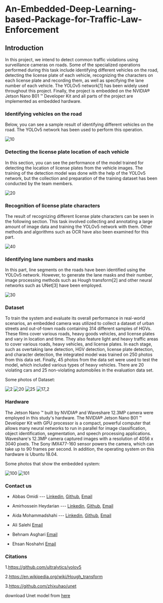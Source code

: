 # An-Embedded-Deep-Learning-based-Package-for-Traffic-Law-Enforcement


## Introduction
In this project, we intend to detect common traffic violations using surveillance cameras on roads.
Some of the specialized operations performed during this task include identifying different vehicles on the road, detecting the license plate of each vehicle, recognizing the characters on each license plate and recording them, as well as specifying the lane number of each vehicle. 
The YOLOv5 network[1] has been widely used throughout this project. Finally, the project is embedded on the NVIDIA® Jetson Nano B01 ™ Developer Kit and all parts of the project are implemented as embedded hardware.


### Identifying vehicles on the road
Below, you can see a sample result of identifying different vehicles on the road. The YOLOv5 network has been used to perform this operation.

![10](https://user-images.githubusercontent.com/61683254/117567325-12808c80-b0d1-11eb-906c-80c51df0fde1.PNG)

### Detecting the license plate location of each vehicle
In this section, you can see the performance of the model trained for detecting the location of license plates from the vehicle images.
The training of the detection model was done with the help of the YOLOv5 network, but the collection and preparation of the training dataset has been conducted by the team members. 

![20](https://user-images.githubusercontent.com/61683254/117567443-a94d4900-b0d1-11eb-9653-d4ec5f55b8c5.PNG)

### Recognition of license plate characters
The result of recognizing different license plate characters can be seen in the following section.
This task involved collecting and annotating a large amount of image data and training the YOLOv5 network with them. Other methods and algorithms such as OCR have also been examined for this part.

![40](https://user-images.githubusercontent.com/61683254/117567713-8d967280-b0d2-11eb-99cf-084b9f4dd8e6.PNG)

### Identifying lane numbers and masks
In this part, line segments on the roads have been identified using the YOLOv5 network. 
However, to generate the lane masks and their number, image processing methods such as Hough transform[2] and other neural networks such as UNet[3] have been employed.

![30](https://user-images.githubusercontent.com/61683254/117567846-4361c100-b0d3-11eb-909e-062b24d50791.PNG)

### Dataset
To train the system and evaluate its overall performance in real-world scenarios, an embedded camera was utilized to collect a dataset of urban streets and out-of-town roads containing 314 different samples of HGVs. These films cover various roads, heavy goods vehicles, and license plates and vary in location and time. They also feature light and heavy traffic areas to cover various roads, heavy vehicles, and license plates. In each stage, such as overtaking lane detection, HGV detection, license plate detection, and character detection, the integrated model was trained on 250 photos from this data set. Finally, 45 photos from the data set were used to test the model, which included various types of heavy vehicles. There are 20 violating cars and 25 non-violating automobiles in the evaluation data set.

Some photos of Dataset:

![2](https://user-images.githubusercontent.com/61683254/125813984-98dbece1-a542-4345-8196-2d0b6e5a6344.png)
![20](https://user-images.githubusercontent.com/61683254/125813994-1fd1c8fb-26e1-4b9a-9cf3-fc45938b1ba8.png)
![25](https://user-images.githubusercontent.com/61683254/125814011-58181439-a756-491e-80bf-782388b9fcf5.png)
![17_2](https://user-images.githubusercontent.com/61683254/125814065-bb7ee05e-7d1f-4339-8946-0482f0cead60.png)



### Hardware
The Jetson Nano ™ built by NVIDIA® and Waveshare 12.3MP camera were employed in this study's hardware. The NVIDIA® Jetson Nano B01 ™ Developer Kit with GPU processor is a compact, powerful computer that allows many neural networks to run in parallel for image classification, object identification, segmentation, and speech processing applications. Waveshare's 12.3MP camera captured images with a resolution of 4056 x 3040 pixels. The Sony IMX477-160 sensor powers the camera, which can take up to 90 frames per second. In addition, the operating system on this hardware is Ubuntu 18.04.

Some photos that show the embedded system:

![100](https://user-images.githubusercontent.com/61683254/125813066-3b3f3291-bf8c-4281-bfd8-6f65125c462e.png)
![101](https://user-images.githubusercontent.com/61683254/125813174-1a66cc32-49a4-4958-8ba7-6594565a849c.jpg)


### Contact us
- Abbas Omidi --- [Linkedin](https://www.linkedin.com/in/abbasomidi77/), [Github](https://github.com/abbasomidi77), [Email](mailto:abbasomidi77@gmail.com)

- Amirhossein Heydarian ---  [Linkedin](https://www.linkedin.com/in/amirhosseinh77/), [Github](https://github.com/amirhosseinh77), [Email](mailto:amirhossein4633@gmail.com )

- Aida Mohammadshahi ---  [Linkedin](https://www.linkedin.com/in/aida-mohammadshahi-9845861b3/), [Github](https://github.com/aidamohammadshahi), [Email](mailto:aidamoshahi@gmail.com)

- Ali Salehi [Email](mailto:thealisalehi96@gmail.com)

- Behnam Asghari [Email](mailto:behnam.asghari1370@gmail.com)

- Ehsan Noshahri [Email](mailto:noshahriehsan@gmail.com)

### Citations
1.https://github.com/ultralytics/yolov5

2.https://en.wikipedia.org/wiki/Hough_transform

3.https://github.com/zhixuhao/unet

download Unet model from [here](https://drive.google.com/file/d/1P-LwX_eisBQULqKOQajFWTH011QPLutS/view?usp=sharing)
